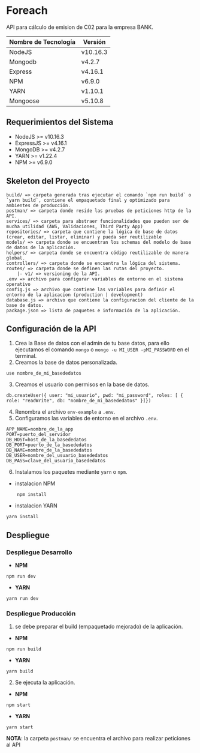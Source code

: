 
# Foreach
API para cálculo de emision de C02 para la empresa BANK.

| Nombre de Tecnología | Versión |
| ---------- | ---------- |
| NodeJS   | v10.16.3   |
| Mongodb |  v4.2.7 |
| Express   | v4.16.1   |
| NPM   | v6.9.0   |
| YARN   | v1.10.1   |
| Mongoose | v5.10.8 |

## Requerimientos del Sistema
- NodeJS >= v10.16.3
- ExpressJS >= v4.16.1
- MongoDB >= v4.2.7
- YARN >= v1.22.4
- NPM >= v6.9.0


## Skeleton del Proyecto 
```
build/ => carpeta generada tras ejecutar el comando `npm run build` o `yarn build`, contiene el empaquetado final y optimizado para ambientes de producción.
postman/ => carpeta donde reside las pruebas de peticiones http de la API.
services/ => carpeta para abstraer funcionalidades que pueden ser de mucha utilidad (AWS, Validaciones, Third Party App)
repositories/ => carpeta que contiene la lógica de base de datos (crear, editar, listar, eliminar) y pueda ser reutilizable
models/ => carpeta donde se encuentran los schemas del modelo de base de datos de la aplicación.
helpers/ => carpeta donde se encuentra código reutilizable de manera global.
controllers/ => carpeta donde se encuentra la lógica del sistema.
routes/ => carpeta donde se definen las rutas del proyecto.
    |- v1/ => versioning de la API.
.env => archivo para configurar variables de entorno en el sistema operativo
config.js => archivo que contiene las variables para definir el entorno de la aplicacion (production | development)
database.js => archivo que contiene la configuracion del cliente de la base de datos.
package.json => lista de paquetes e información de la aplicación.
```

## Configuración de la API
1. Crea la Base de datos con el admin de tu base datos, para ello ejecutamos el comando `mongo` o `mongo -u MI_USER -pMI_PASSWORD` en el terminal.
2. Creamos la base de datos personalizada.
```
use nombre_de_mi_basededatos
```
3. Creamos el usuario con permisos en la base de datos.
```
db.createUser({ user: "mi_usuario", pwd: "mi_password", roles: [ { role: "readWrite", db: "nombre_de_mi_basededatos" }]})
```
4. Renombra el archivo `env-example` a `.env`.
5. Configuramos las variables de entorno en el archivo `.env`.
```
APP_NAME=nombre_de_la_app
PORT=puerto_del_servidor
DB_HOST=host_de_la_basededatos
DB_PORT=puerto_de_la_basededatos
DB_NAME=nombre_de_la_basededatos
DB_USER=nombre_del_usuario_basededatos
DB_PASS=clave_del_usuario_basededatos
```
6. Instalamos los paquetes mediante `yarn` o `npm`.
- instalacion NPM
```
    npm install
```
- instalacion YARN
```
yarn install
```

## Despliegue
### Despliegue Desarrollo
- **NPM**
```
npm run dev
```
- **YARN**
```
yarn run dev
```

### Despliegue Producción
1. se debe preparar el build (empaquetado mejorado) de la aplicación.
- **NPM**
```
npm run build
```
- **YARN**
```
yarn build
```

2. Se ejecuta la aplicación.
- **NPM**
```
npm start
```
- **YARN**
```
yarn start
```

**NOTA**: la carpeta `postman/` se encuentra el archivo para realizar peticiones al API